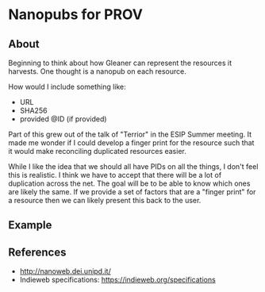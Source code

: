 # Nanopubs for PROV

## About 

Beginning to think about how Gleaner can represent the resources it harvests.
One thought is a nanopub on each resource.

How would I include something like:

* URL
* SHA256
* provided @ID (if provided)

Part of this grew out of the talk of "Terrior" in the ESIP Summer meeting.  It 
made me wonder if I could develop a finger print for the resource such that
it would make reconciling duplicated resources easier.  

While I like the idea that we should all have PIDs on all the things, I don't 
feel this is realistic.  I think we have to accept that there will be a lot of 
duplication across the net.  The goal will be to be able to know which ones are
likely the same.    If we provide a set of factors that are a "finger print" for 
a resource then we can likely present this back to the user.  


## Example


<div id="code-element"></div>
<script src="https://unpkg.com/axios/dist/axios.min.js"></script>
<script>
      axios({
      method: 'get',
      url: 'https://raw.githubusercontent.com/earthcubearchitecture-project418/gleaner/master/docs/nanoprov/provNanoPub.jsonld'
       })
      .then(function (response) {
         document.getElementById("code-element").innerHTML = response.data;
      });
</script>

## References 

* http://nanoweb.dei.unipd.it/
* Indieweb specifications: https://indieweb.org/specifications
